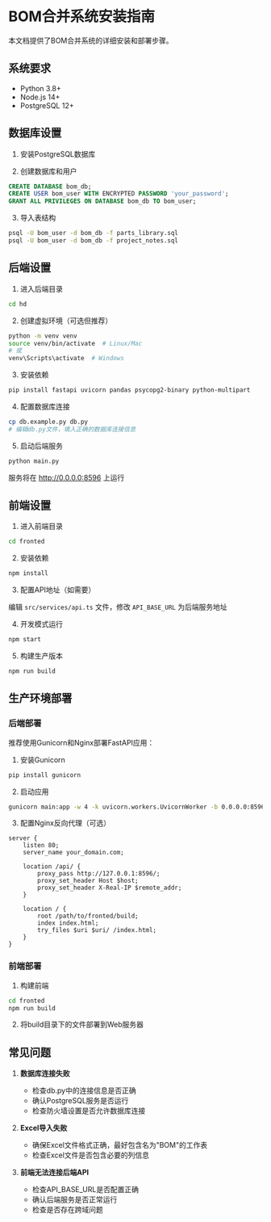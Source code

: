 # BOM合并系统安装指南

本文档提供了BOM合并系统的详细安装和部署步骤。

## 系统要求

- Python 3.8+
- Node.js 14+
- PostgreSQL 12+

## 数据库设置

1. 安装PostgreSQL数据库

2. 创建数据库和用户

```sql
CREATE DATABASE bom_db;
CREATE USER bom_user WITH ENCRYPTED PASSWORD 'your_password';
GRANT ALL PRIVILEGES ON DATABASE bom_db TO bom_user;
```

3. 导入表结构

```bash
psql -U bom_user -d bom_db -f parts_library.sql
psql -U bom_user -d bom_db -f project_notes.sql
```

## 后端设置

1. 进入后端目录

```bash
cd hd
```

2. 创建虚拟环境（可选但推荐）

```bash
python -m venv venv
source venv/bin/activate  # Linux/Mac
# 或
venv\Scripts\activate  # Windows
```

3. 安装依赖

```bash
pip install fastapi uvicorn pandas psycopg2-binary python-multipart
```

4. 配置数据库连接

```bash
cp db.example.py db.py
# 编辑db.py文件，填入正确的数据库连接信息
```

5. 启动后端服务

```bash
python main.py
```

服务将在 http://0.0.0.0:8596 上运行

## 前端设置

1. 进入前端目录

```bash
cd fronted
```

2. 安装依赖

```bash
npm install
```

3. 配置API地址（如需要）

编辑 `src/services/api.ts` 文件，修改 `API_BASE_URL` 为后端服务地址

4. 开发模式运行

```bash
npm start
```

5. 构建生产版本

```bash
npm run build
```

## 生产环境部署

### 后端部署

推荐使用Gunicorn和Nginx部署FastAPI应用：

1. 安装Gunicorn

```bash
pip install gunicorn
```

2. 启动应用

```bash
gunicorn main:app -w 4 -k uvicorn.workers.UvicornWorker -b 0.0.0.0:8596
```

3. 配置Nginx反向代理（可选）

```nginx
server {
    listen 80;
    server_name your_domain.com;

    location /api/ {
        proxy_pass http://127.0.0.1:8596/;
        proxy_set_header Host $host;
        proxy_set_header X-Real-IP $remote_addr;
    }

    location / {
        root /path/to/fronted/build;
        index index.html;
        try_files $uri $uri/ /index.html;
    }
}
```

### 前端部署

1. 构建前端

```bash
cd fronted
npm run build
```

2. 将build目录下的文件部署到Web服务器

## 常见问题

1. **数据库连接失败**
   - 检查db.py中的连接信息是否正确
   - 确认PostgreSQL服务是否运行
   - 检查防火墙设置是否允许数据库连接

2. **Excel导入失败**
   - 确保Excel文件格式正确，最好包含名为"BOM"的工作表
   - 检查Excel文件是否包含必要的列信息

3. **前端无法连接后端API**
   - 检查API_BASE_URL是否配置正确
   - 确认后端服务是否正常运行
   - 检查是否存在跨域问题
